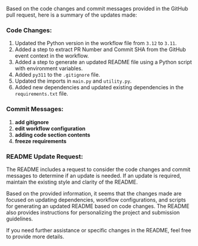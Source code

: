 Based on the code changes and commit messages provided in the GitHub pull request, here is a summary of the updates made:

### Code Changes:
1. Updated the Python version in the workflow file from `3.12` to `3.11`.
2. Added a step to extract PR Number and Commit SHA from the GitHub event context in the workflow.
3. Added a step to generate an updated README file using a Python script with environment variables.
4. Added `py311` to the `.gitignore` file.
5. Updated the imports in `main.py` and `utility.py`.
6. Added new dependencies and updated existing dependencies in the `requirements.txt` file.

### Commit Messages:
1. **add gitignore**
2. **edit workflow configuration**
3. **adding code section contents**
4. **freeze requirements**

### README Update Request:
The README includes a request to consider the code changes and commit messages to determine if an update is needed. If an update is required, maintain the existing style and clarity of the README.

Based on the provided information, it seems that the changes made are focused on updating dependencies, workflow configurations, and scripts for generating an updated README based on code changes. The README also provides instructions for personalizing the project and submission guidelines.

If you need further assistance or specific changes in the README, feel free to provide more details.